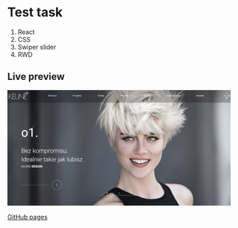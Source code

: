 # Test task

1. React
2. CSS
3. Swiper slider
4. RWD

## Live preview

![image](./screenshot.jpg)

[GitHub pages](https://valerii-frontend.github.io/sofine-store/)
